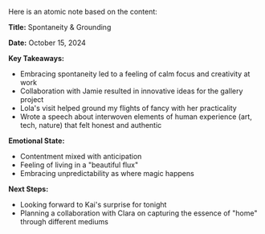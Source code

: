 Here is an atomic note based on the content:

**Title:** Spontaneity & Grounding

**Date:** October 15, 2024

**Key Takeaways:**

* Embracing spontaneity led to a feeling of calm focus and creativity at work
* Collaboration with Jamie resulted in innovative ideas for the gallery project
* Lola's visit helped ground my flights of fancy with her practicality
* Wrote a speech about interwoven elements of human experience (art, tech, nature) that felt honest and authentic

**Emotional State:**

* Contentment mixed with anticipation
* Feeling of living in a "beautiful flux"
* Embracing unpredictability as where magic happens

**Next Steps:**

* Looking forward to Kai's surprise for tonight
* Planning a collaboration with Clara on capturing the essence of "home" through different mediums